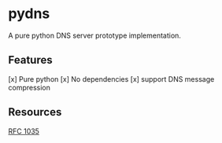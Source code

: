 # pydns

A pure python DNS server prototype implementation.

## Features

[x] Pure python
[x] No dependencies
[x] support DNS message compression

## Resources

[RFC 1035](https://datatracker.ietf.org/doc/html/rfc1035)
